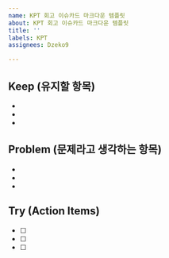 ```yaml
---
name: KPT 회고 이슈카드 마크다운 템플릿
about: KPT 회고 이슈카드 마크다운 템플릿
title: ''
labels: KPT
assignees: Dzeko9

---
```


## Keep (유지할 항목)
*
*
*

## Problem (문제라고 생각하는 항목)
*
*
*

## Try (Action Items)
- [ ] 
- [ ] 
- [ ]
